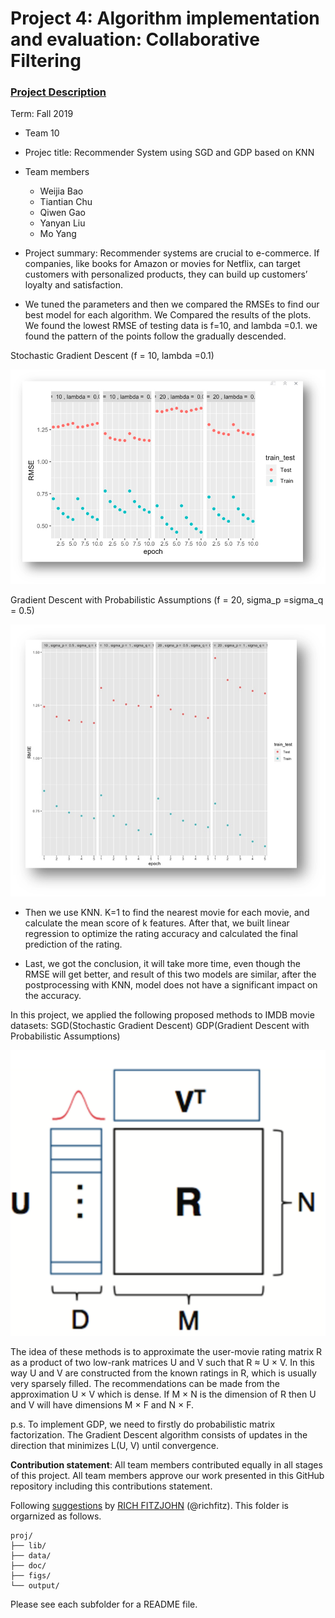 # Project 4: Algorithm implementation and evaluation: Collaborative Filtering

### [Project Description](doc/project4_desc.md)

Term: Fall 2019

+ Team 10
+ Projec title: Recommender System using SGD and GDP based on KNN
+ Team members
	+ Weijia Bao
	+ Tiantian Chu
	+ Qiwen Gao
	+ Yanyan Liu
	+ Mo Yang
+ Project summary: Recommender systems are crucial to e-commerce. If companies, like books for Amazon or movies for Netflix, can target customers with personalized products, they can build up customers’ loyalty and satisfaction.

+ We tuned the parameters and then we compared the RMSEs to find our best model for each algorithm. We Compared the results of the plots. We found the lowest RMSE of testing data is f=10, and lambda =0.1. we found the pattern of the points follow the gradually descended.

Stochastic Gradient Descent (f = 10, lambda =0.1)

![](https://github.com/TZstatsADS/fall2019-project4-sec2-grp10/blob/master/figs/Stochastic.png)

Gradient Descent with Probabilistic Assumptions (f = 20, sigma_p =sigma_q = 0.5)

![](https://github.com/TZstatsADS/fall2019-project4-sec2-grp10/blob/master/figs/Assumptions.png)

+ Then we use KNN. K=1 to find the nearest movie for each movie, and calculate the mean score of k features. After that, we built linear regression to optimize the rating accuracy and calculated the final prediction of the rating. 

+ Last, we got the conclusion, it will take more time, even though the RMSE will get better, and result of this two models are similar, after the postprocessing with KNN, model does not have a significant impact on the accuracy.


In this project, we applied the following proposed methods to IMDB movie datasets:
SGD(Stochastic Gradient Descent)
GDP(Gradient Descent with Probabilistic Assumptions)

![](https://github.com/TZstatsADS/fall2019-project4-sec2-grp10/blob/master/figs/img1.png)

The idea of these methods is to approximate the user-movie rating matrix R as a product of two low-rank matrices U and V such that R ≈ U × V. In this way U and V are constructed from the known ratings in R, which is usually very sparsely filled. The recommendations can be made from the approximation U × V which is dense. If M × N is the dimension of R then U and V will have dimensions M × F and N × F.

[](https://github.com/TZstatsADS/fall2019-project4-sec2-grp10/blob/master/figs/Gradient.png)

p.s. To implement GDP, we need to firstly do probabilistic matrix factorization. The Gradient Descent algorithm consists of updates in the direction that minimizes L(U, V) until convergence.

 

**Contribution statement**: All team members contributed equally in all stages of this project. All team members approve our work presented in this GitHub repository including this contributions statement. 

Following [suggestions](http://nicercode.github.io/blog/2013-04-05-projects/) by [RICH FITZJOHN](http://nicercode.github.io/about/#Team) (@richfitz). This folder is orgarnized as follows.

```
proj/
├── lib/
├── data/
├── doc/
├── figs/
└── output/
```

Please see each subfolder for a README file.
